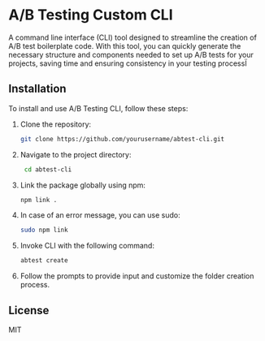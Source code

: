# A/B Testing Custom CLI

A command line interface (CLI) tool designed to streamline the creation of A/B test boilerplate code. With this tool, you can quickly generate the necessary structure and components needed to set up A/B tests for your projects, saving time and ensuring consistency in your testing processÏ

## Installation

To install and use A/B Testing CLI, follow these steps:

1. Clone the repository:
   ```bash
   git clone https://github.com/yourusername/abtest-cli.git

2. Navigate to the project directory:
   ```bash
    cd abtest-cli

3. Link the package globally using npm:
   ```bash
   npm link .
   
4. In case of an error message, you can use sudo:
   ```bash
   sudo npm link

5. Invoke CLI with the following command:
   ```bash
   abtest create

6. Follow the prompts to provide input and customize the folder creation process.

## License

MIT
